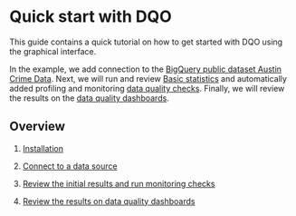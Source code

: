 # Quick start with DQO
This guide contains a quick tutorial on how to get started with DQO using the graphical interface. 

In the example, we add connection to the [BigQuery public dataset Austin Crime Data](https://console.cloud.google.com/marketplace/details/city-of-austin/austin-crime). 
Next, we will run and review [Basic statistics](../working-with-dqo/basic-data-statistics/basic-data-statistics.md) and automatically added profiling and monitoring [data quality checks](../dqo-concepts/checks/index.md). 
Finally, we will review the results on the [data quality dashboards](../dqo-concepts/data-quality-dashboards/data-quality-dashboards.md). 

## Overview

1. [Installation](./installation/installation.md)

2. [Connect to a data source](add-data-source-connection/add-data-source-connection.md)

3. [Review the initial results and run monitoring checks](review-results-and-run-monitoring-checks/review-results-and-run-monitoring-checks.md)

4. [Review the results on data quality dashboards](./review-results-on-dashboards/review-results-on-dashboards.md) 

 
